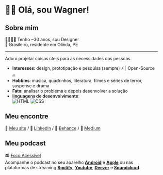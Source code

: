 # 🤟🏻 Olá, sou Wagner!
## Sobre mim
👨🏻‍🚀🌈 Tenho ~30 anos, sou Designer  
🏡 Brasileiro, residente em Olinda, PE

---

Adoro projetar coisas úteis para as necessidades das pessoas.

-  **Interesses**: design, prototipação e pesquisa (sempre) :zap: | Open-Source :fire:	
-  **Hobbies**: música, quadrinhos, literatura, filmes e séries de terror, suspense e drama
-  **Fato**: analisar o problema e depois desenvolver a solução
-  **linguagens de desenvolvimento**:<br>
![HTML](https://img.shields.io/badge/html%20-%23E34F26.svg?&style=for-the-badge&logo=html5&logoColor=white)
![CSS](https://img.shields.io/badge/css%20-%231572B6.svg?&style=for-the-badge&logo=css3&logoColor=white)


## Meu encontre
🔗 [Meu site](http://sumo.pe) / 💼 [LinkedIn](http://linkedin.com/in/wagnerbeethoven) / 🎨 [Behance](http://nehance.net/wagnerbeethoven) / 📓 [Medium](http://wagnerbeethoven.medium.com/)  


## Meu podcast
📻 [Foco Acessível](http://focoacessivel.github.io)  
Acompanhe o podcast no seu aparelho  [**Android**](https://www.subscribeonandroid.com/anchor.fm/s/e14f7d9c/podcast/rss)  e  [**Apple**](https://podcasts.apple.com/us/podcast/foco-access%C3%ADvel/id1690286033)  ou nas plataformas de streaming  [**Spotify**](https://open.spotify.com/show/4D6HigcXDCdNuCXxrkStWL),  [**Youtube**](https://www.youtube.com/@focoacessivel?sub_confirmation=1),  [**Deezer**](https://www.deezer.com/pt/show/6060897)  e  [**Soundcloud**](https://soundcloud.com/focoacessivel).
